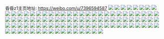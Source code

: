 昏昏z1主页地址: https://weibo.com/u/7396594587 
![](https://wx4.sinaimg.cn/mw2000/0084zm8Hly1h8zx7870b3j30w616wh4e.jpg) 
![](https://wx4.sinaimg.cn/mw2000/0084zm8Hly1h8tqlja7qtj32c03401ky.jpg) 
![](https://wx4.sinaimg.cn/mw2000/0084zm8Hly1h8rjpycmrfj31jc2dsb2b.jpg) 
![](https://wx4.sinaimg.cn/mw2000/0084zm8Hly1h8qe0w24m1j30vi1k0h17.jpg) 
![](https://wx4.sinaimg.cn/mw2000/0084zm8Hly1h8fy9hdhw4j32bd334wz5.jpg) 
![](https://wx4.sinaimg.cn/mw2000/0084zm8Hly1h8cl6pmjkcj31j91j9b29.jpg) 
![](https://wx4.sinaimg.cn/mw2000/0084zm8Hly1h8cl6zn99tj31sc1scx6p.jpg) 
![](https://wx4.sinaimg.cn/mw2000/0084zm8Hly1h8bcs73abej32t91ky7wi.jpg) 
![](https://wx4.sinaimg.cn/mw2000/0084zm8Hly1h8bcs5fjlpj32v51m07wi.jpg) 
![](https://wx4.sinaimg.cn/mw2000/0084zm8Hly1h8bcs8s9i3j33401r0b2a.jpg) 
![](https://wx4.sinaimg.cn/mw2000/0084zm8Hly1h8a72rjow1j30sr1f4k4a.jpg) 
![](https://wx4.sinaimg.cn/mw2000/0084zm8Hly1h8a72s22r5j30s01dr4ec.jpg) 
![](https://wx4.sinaimg.cn/mw2000/0084zm8Hly1h8a72smy1rj30rf1cr4cj.jpg) 
![](https://wx4.sinaimg.cn/mw2000/0084zm8Hly1h87wg2ywrwj31c92dsqv5.jpg) 
![](https://wx4.sinaimg.cn/mw2000/0084zm8Hly1h87wg56qwkj31c92dsnpd.jpg) 
![](https://wx4.sinaimg.cn/mw2000/0084zm8Hly1h85i8zvuqfj30o80o879f.jpg) 
![](https://wx4.sinaimg.cn/mw2000/0084zm8Hly1h82gwvl7vtj32c03407wj.jpg) 
![](https://wx4.sinaimg.cn/mw2000/0084zm8Hly1h82gwxydwkj31r03407wi.jpg) 
![](https://wx4.sinaimg.cn/mw2000/0084zm8Hly1h813rx10jsj305e082jrf.jpg) 
![](https://wx4.sinaimg.cn/mw2000/0084zm8Hly1h7zszs8yfrj31bi2cnqv6.jpg) 
![](https://wx4.sinaimg.cn/mw2000/0084zm8Hly1h7scyfyvubj30gg0zkn3g.jpg) 
![](https://wx4.sinaimg.cn/mw2000/0084zm8Hly1h6xq169repj32c0341wmw.jpg) 
![](https://wx4.sinaimg.cn/mw2000/0084zm8Hly1h6vewivkofj30re1ba0ub.jpg) 
![](https://wx4.sinaimg.cn/mw2000/0084zm8Hly1h6sy9w12naj31ms26n45x.jpg) 
![](https://wx4.sinaimg.cn/mw2000/0084zm8Hly1h6sya3g8ilj32cb36c0zp.jpg) 
![](https://wx4.sinaimg.cn/mw2000/0084zm8Hly1h6ruyrkawfj30u0140gsv.jpg) 
![](https://wx4.sinaimg.cn/mw2000/0084zm8Hly1h6ruyrtj4aj30u0140wmw.jpg) 
![](https://wx4.sinaimg.cn/mw2000/0084zm8Hly1h6ruys2pmdj30u0140qaj.jpg) 
![](https://wx4.sinaimg.cn/mw2000/0084zm8Hly1h6pirjv4ljj32dc35se82.jpg) 
![](https://wx4.sinaimg.cn/mw2000/0084zm8Hly1h6pirka1n6j30wg1co3zs.jpg) 
![](https://wx4.sinaimg.cn/mw2000/0084zm8Hly1h6pirkjrzdj30wi1exn6c.jpg) 
![](https://wx4.sinaimg.cn/mw2000/0084zm8Hly1h6m473lsnuj31q627ek48.jpg) 
![](https://wx4.sinaimg.cn/mw2000/0084zm8Hly1h6gyabrfdkj31sc2dstu2.jpg) 
![](https://wx4.sinaimg.cn/mw2000/0084zm8Hly1h6gyadll2xj31sc2ds12v.jpg) 
![](https://wx4.sinaimg.cn/mw2000/0084zm8Hly1h6gya78afjj31l627o4qq.jpg) 
![](https://wx4.sinaimg.cn/mw2000/0084zm8Hly1h6gyagpvv1j31sc2dskjl.jpg) 
![](https://wx4.sinaimg.cn/mw2000/0084zm8Hly1h6gyaj8sw1j31sc2dsu0x.jpg) 
![](https://wx4.sinaimg.cn/mw2000/0084zm8Hly1h6gyalm45aj31sc2dsqfd.jpg) 
![](https://wx4.sinaimg.cn/mw2000/0084zm8Hly1h6cs3lbi4oj32c0340al9.jpg) 
![](https://wx4.sinaimg.cn/mw2000/0084zm8Hly1h6cs4f5dbdj30u01hcn1k.jpg) 
![](https://wx4.sinaimg.cn/mw2000/0084zm8Hly1h6bnsbu3ooj31sc2dsqh2.jpg) 
![](https://wx4.sinaimg.cn/mw2000/0084zm8Hly1h6bnsd9aphj31sc2dsk4b.jpg) 
![](https://wx4.sinaimg.cn/mw2000/0084zm8Hly1h6bnsali1wj31sc2dstfq.jpg) 
![](https://wx4.sinaimg.cn/mw2000/0084zm8Hly1h69eycx61bj30u01hc170.jpg) 
![](https://wx4.sinaimg.cn/mw2000/0084zm8Hly1h69eyd5q6pj30u01hcasi.jpg) 
![](https://wx4.sinaimg.cn/mw2000/0084zm8Hly1h69eycmxvdj32c0340k0o.jpg) 
![](https://wx4.sinaimg.cn/mw2000/0084zm8Hly1h5xt4tc130j31sc2ds1kx.jpg) 
![](https://wx4.sinaimg.cn/mw2000/0084zm8Hly1h5xt4viwhsj31sc2dskfp.jpg) 
![](https://wx4.sinaimg.cn/mw2000/0084zm8Hly1h5wjkqlughj33s051cn7b.jpg) 
![](https://wx4.sinaimg.cn/mw2000/0084zm8Hly1h5wjkoc4waj33s051chdw.jpg) 
![](https://wx4.sinaimg.cn/mw2000/0084zm8Hly1h5wjksg9s0j33s051cnpg.jpg) 
![](https://wx4.sinaimg.cn/mw2000/0084zm8Hly1h5owhtp1vbj30zk1bejvf.jpg) 
![](https://wx4.sinaimg.cn/mw2000/0084zm8Hly1h5e3sju029j30u01hctcg.jpg) 
![](https://wx4.sinaimg.cn/mw2000/0084zm8Hly1h58nzl4bzkj30u013ytgw.jpg) 
![](https://wx4.sinaimg.cn/mw2000/0084zm8Hly1h57uj0vmwhj30u01hcdon.jpg) 
![](https://wx4.sinaimg.cn/mw2000/0084zm8Hly1h4v1aiq51lj30v90hlq61.jpg) 
![](https://wx4.sinaimg.cn/mw2000/0084zm8Hly1h4jg7uui7yj30wi0tggpk.jpg) 
![](https://wx4.sinaimg.cn/mw2000/0084zm8Hly1h4gna1aufaj311x1f0kc1.jpg) 
![](https://wx4.sinaimg.cn/mw2000/0084zm8Hly1h3u5sk36ygj32hb2hbhdt.jpg) 
![](https://wx4.sinaimg.cn/mw2000/0084zm8Hly1h3aeetjgg7j30u0140jzy.jpg) 
![](https://wx4.sinaimg.cn/mw2000/0084zm8Hly1h37tbvwd30j32c0340e82.jpg) 
![](https://wx4.sinaimg.cn/mw2000/0084zm8Hly1h2zkl5pti0j31sy0u0aee.jpg) 
![](https://wx4.sinaimg.cn/mw2000/0084zm8Hly1h2zkl6gcbgj30u0140ahr.jpg) 
![](https://wx4.sinaimg.cn/mw2000/0084zm8Hly1h2uujjdqqqj31400u0n2l.jpg) 
![](https://wx4.sinaimg.cn/mw2000/0084zm8Hly1h2uujmsysej31400u04cq.jpg) 
![](https://wx4.sinaimg.cn/mw2000/0084zm8Hly1h2uujogwzpj31400u07dp.jpg) 
![](https://wx4.sinaimg.cn/mw2000/0084zm8Hly1h2e8vw9rk2j30u0140105.jpg) 
![](https://wx4.sinaimg.cn/mw2000/0084zm8Hly1h25mqtxyfjj30u0140k1n.jpg) 
![](https://wx4.sinaimg.cn/mw2000/0084zm8Hly1h2477cgnrxj329o340e82.jpg) 
![](https://wx4.sinaimg.cn/mw2000/0084zm8Hly1h247792khhj32c0340npd.jpg) 
![](https://wx4.sinaimg.cn/mw2000/0084zm8Hly1h2477ek96ij30u015gdvy.jpg) 
![](https://wx4.sinaimg.cn/mw2000/0084zm8Hly1h23jses8wxj31sc2ds1ky.jpg) 
![](https://wx4.sinaimg.cn/mw2000/0084zm8Hly1h234dkzvcpj32a02r67wj.jpg) 
![](https://wx4.sinaimg.cn/mw2000/0084zm8Hly1h234did7rkj32672sm1l0.jpg) 
![](https://wx4.sinaimg.cn/mw2000/0084zm8Hly1h234do5jdkj329f2tt4qs.jpg) 
![](https://wx4.sinaimg.cn/mw2000/0084zm8Hly1h21g87gev9j31sc2dskjm.jpg) 
![](https://wx4.sinaimg.cn/mw2000/0084zm8Hly1h21g85lshpj31sc2dshdu.jpg) 
![](https://wx4.sinaimg.cn/mw2000/0084zm8Hly1h1zz3eu5qkj32c02c0qv5.jpg) 
![](https://wx4.sinaimg.cn/mw2000/0084zm8Hly1h1wl3escdnj30u00u0jxe.jpg) 
![](https://wx4.sinaimg.cn/mw2000/0084zm8Hly1h1wl3fdstgj30ud0u0wjg.jpg) 
![](https://wx4.sinaimg.cn/mw2000/0084zm8Hly1h1wl3dwf5pj30u00ugaen.jpg) 
![](https://wx4.sinaimg.cn/mw2000/0084zm8Hly1h1k00mkljrj32943057wi.jpg) 
![](https://wx4.sinaimg.cn/mw2000/0084zm8Hly1h1k00igo6wj327z2yn7wi.jpg) 
![](https://wx4.sinaimg.cn/mw2000/0084zm8Hly1h1k00r46dfj32832z0qv6.jpg) 
![](https://wx4.sinaimg.cn/mw2000/0084zm8Hly1h13urw3v9pj30ty12wgub.jpg) 
![](https://wx4.sinaimg.cn/mw2000/0084zm8Hly1h0z34d8a50j30u00u0wl5.jpg) 
![](https://wx4.sinaimg.cn/mw2000/0084zm8Hly1h0kt60g25sj30u01o0n0r.jpg) 
![](https://wx4.sinaimg.cn/mw2000/0084zm8Hly1h0kt60ubb0j30u01o0775.jpg) 
![](https://wx4.sinaimg.cn/mw2000/0084zm8Hly1h0kt616cakj30k0140aaw.jpg) 
![](https://wx4.sinaimg.cn/mw2000/0084zm8Hly1h0kt61faxkj30k00yidg3.jpg) 
![](https://wx4.sinaimg.cn/mw2000/0084zm8Hly1h0iclwgr04j30u01o0n35.jpg) 
![](https://wx4.sinaimg.cn/mw2000/0084zm8Hly1h0clk5jepqj30u0102jxr.jpg) 
![](https://wx4.sinaimg.cn/mw2000/0084zm8Hly1h0bta6jql9j30u00u0n3x.jpg) 
![](https://wx4.sinaimg.cn/mw2000/0084zm8Hly1h09u3zwftej30u014011e.jpg) 
![](https://wx4.sinaimg.cn/mw2000/0084zm8Hly1h09u3yz26zj30u0140n5e.jpg) 
![](https://wx4.sinaimg.cn/mw2000/0084zm8Hly1h09u40j5lpj30u0140n63.jpg) 
![](https://wx4.sinaimg.cn/mw2000/0084zm8Hly1h02vgb450bj30u0140gur.jpg) 
![](https://wx4.sinaimg.cn/mw2000/0084zm8Hly1h02vgkbqxoj30u0140wn8.jpg) 
![](https://wx4.sinaimg.cn/mw2000/0084zm8Hly1h00j3zbjmnj30u01407em.jpg) 
